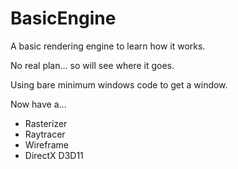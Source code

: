# BasicEngine
A basic rendering engine to learn how it works.

No real plan... so will see where it goes.

Using bare minimum windows code to get a window.

Now have a...
- Rasterizer
- Raytracer
- Wireframe
- DirectX D3D11